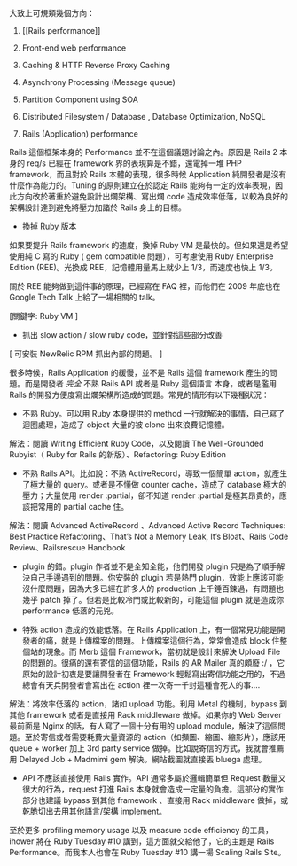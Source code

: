 大致上可規類幾個方向：

1. [[Rails performance]]
2. Front-end web performance
3. Caching & HTTP Reverse Proxy Caching
4. Asynchrony Processing (Message queue)
5. Partition Component using SOA
6. Distributed Filesystem / Database , Database Optimization, NoSQL

1. Rails (Application) performance

Rails 這個框架本身的 Performance 並不在這個議題討論之內。原因是 Rails 2 本身的 req/s 已經在 framework 界的表現算是不錯，還電掉一堆 PHP framework，而且對於 Rails 本體的表現，很多時候 Application 純開發者是沒有什麼作為能力的。Tuning 的原則建立在於認定 Rails 能夠有一定的效率表現，因此方向改於著重於避免設計出爛架構、寫出爛 code 造成效率低落，以較為良好的架構設計達到避免將壓力加諸於 Rails 身上的目標。

* 換掉 Ruby 版本

如果要提升 Rails framework 的速度，換掉 Ruby VM 是最快的。但如果還是希望使用純 C 寫的 Ruby ( gem compatible 問題），可考慮使用 Ruby Enterprise Edition (REE)。光換成 REE，記憶體用量馬上就少上 1/3，而速度也快上 1/3。

關於 REE 能夠做到這件事的原理，已經寫在 FAQ 裡，而他們在 2009 年底也在 Google Tech Talk 上給了一場相關的 talk。

[關鍵字: Ruby VM ]

* 抓出 slow action / slow ruby code，並針對這些部分改善

[ 可安裝 NewRelic RPM 抓出內部的問題。 ]

很多時候，Rails Application 的緩慢，並不是 Rails 這個 framework 產生的問題。而是開發者 *完全* 不熟 Rails API 或者是 Ruby 這個語言 本身，或者是濫用 Rails 的開發方便度寫出爛架構所造成的問題。常見的情形有以下幾種狀況：

- 不熟 Ruby。可以用 Ruby 本身提供的 method 一行就解決的事情，自己寫了迴圈處理，造成了 object 大量的被 clone 出來浪費記憶體。

解法：閱讀 Writing Efficient Ruby Code，以及閱讀 The Well-Grounded Rubyist（ Ruby for Rails 的新版）、Refactoring: Ruby Edition

- 不熟 Rails API。比如說：不熟 ActiveRecord，導致一個簡單 action，就產生了極大量的 query。或者是不懂做 counter cache，造成了 database 極大的壓力；大量使用 render :partial，卻不知道 render :partial 是極其昂貴的，應該把常用的 partial cache 住。

解法：閱讀 Advanced ActiveRecord 、Advanced Active Record Techniques: Best Practice Refactoring、That’s Not a Memory Leak, It’s Bloat、Rails Code Review、Railsrescue Handbook

- plugin 的錯。plugin 作者並不是全知全能，他們開發 plugin 只是為了順手解決自己手邊遇到的問題。你安裝的 plugin 若是熱門 plugin，效能上應該可能沒什麼問題，因為大多已經在許多人的 production 上千錘百鍊過，有問題也幾乎 patch 掉了。但若是比較冷門或比較新的，可能這個 plugin 就是造成你 performance 低落的元兇。

- 特殊 action 造成的效能低落。在 Rails Application 上，有一個常見功能是開發者的痛，就是上傳檔案的問題。上傳檔案這個行為，常常會造成 block 住整個站的現象。而 Merb 這個 Framework，當初就是設計來解決 Upload File 的問題的。很痛的還有寄信的這個功能，Rails 的 AR Mailer 真的頗廢 :/ ，它原始的設計初衷是要讓開發者在 Framework 輕鬆寫出寄信功能之用的，不過總會有天兵開發者會寫出在 action 裡一次寄一千封這種會死人的事….

解法：將效率低落的 action，諸如 upload 功能。利用 Metal 的機制，bypass 到其他 framework 或者是直接用 Rack middleware 做掉。如果你的 Web Server 最前面是 Nginx 的話，有人寫了一個十分有用的 upload module，解決了這個問題。至於寄信或者需要耗費大量資源的 action（如擷圖、縮圖、縮影片），應該用 queue + worker 加上 3rd party service 做掉。比如說寄信的方式，我就會推薦用 Delayed Job + Madmimi gem 解決。網站截圖就直接丟 bluega 處理。

- API 不應該直接使用 Rails 實作。API 通常多屬於邏輯簡單但 Request 數量又很大的行為，request 打進 Rails 本身就會造成一定量的負擔。這部分的實作部分也建議 bypass 到其他 framework 、直接用 Rack middleware 做掉，或乾脆切出去用其他語言/架構 implement。

至於更多 profiling memory usage 以及 measure code efficiency 的工具，ihower 將在 Ruby Tuesday #10 講到，這方面就交給他了，它的主題是 Rails Performance。而我本人也會在 Ruby Tuesday #10 講一場 Scaling Rails Site。